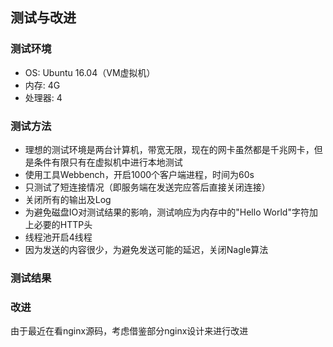 ## 测试与改进

### 测试环境

* OS: Ubuntu 16.04（VM虚拟机）
* 内存: 4G
* 处理器: 4

### 测试方法

* 理想的测试环境是两台计算机，带宽无限，现在的网卡虽然都是千兆网卡，但是条件有限只有在虚拟机中进行本地测试
* 使用工具Webbench，开启1000个客户端进程，时间为60s
* 只测试了短连接情况（即服务端在发送完应答后直接关闭连接）
* 关闭所有的输出及Log
* 为避免磁盘IO对测试结果的影响，测试响应为内存中的"Hello World"字符加上必要的HTTP头
* 线程池开启4线程
* 因为发送的内容很少，为避免发送可能的延迟，关闭Nagle算法

### 测试结果



### 改进

由于最近在看nginx源码，考虑借鉴部分nginx设计来进行改进

